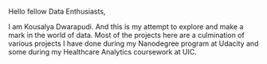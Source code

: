 Hello fellow Data Enthusiasts,

I am Kousalya Dwarapudi. And this is my attempt to explore and make a mark in the world of data. Most of the projects here are a culmination of various projects I have done during my Nanodegree program at Udacity and some during my Healthcare Analytics coursework at UIC.


